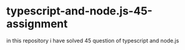 # typescript-and-node.js-45-assignment
in this repository i have solved 45 question of typescript and node.js
